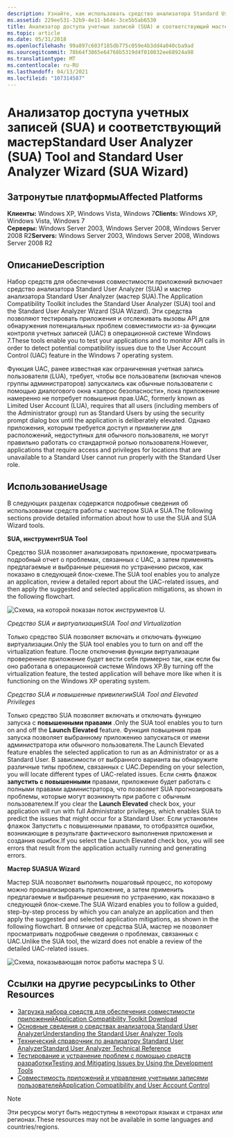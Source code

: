 ```yaml
---
description: Узнайте, как использовать средство анализатора Standard User Analyzer (SUA) и мастер SUA для тестирования приложений и обнаружения потенциальных проблем совместимости.
ms.assetid: 229ee531-32b9-4e11-b64c-3ce5b5ab6530
title: Анализатор доступа учетных записей (SUA) и соответствующий мастер
ms.topic: article
ms.date: 05/31/2018
ms.openlocfilehash: 99a897c603f185db775c059e4b3dd4a040cba9ad
ms.sourcegitcommit: 78b64f3865e64768b5319d4f010032ee68924a98
ms.translationtype: MT
ms.contentlocale: ru-RU
ms.lasthandoff: 04/13/2021
ms.locfileid: "107314587"
---
```

# <a name="standard-user-analyzer-sua-tool-and-standard-user-analyzer-wizard-sua-wizard"></a><span data-ttu-id="76f35-103">Анализатор доступа учетных записей (SUA) и соответствующий мастер</span><span class="sxs-lookup"><span data-stu-id="76f35-103">Standard User Analyzer (SUA) Tool and Standard User Analyzer Wizard (SUA Wizard)</span></span>

## <a name="affected-platforms"></a><span data-ttu-id="76f35-104">Затронутые платформы</span><span class="sxs-lookup"><span data-stu-id="76f35-104">Affected Platforms</span></span>

<span data-ttu-id="76f35-105">**Клиенты:** Windows XP, Windows Vista, Windows 7</span><span class="sxs-lookup"><span data-stu-id="76f35-105">**Clients:** Windows XP, Windows Vista, Windows 7</span></span>  
<span data-ttu-id="76f35-106">**Серверы:** Windows Server 2003, Windows Server 2008, Windows Server 2008 R2</span><span class="sxs-lookup"><span data-stu-id="76f35-106">**Servers:** Windows Server 2003, Windows Server 2008, Windows Server 2008 R2</span></span>  

## <a name="description"></a><span data-ttu-id="76f35-107">Описание</span><span class="sxs-lookup"><span data-stu-id="76f35-107">Description</span></span>

<span data-ttu-id="76f35-108">Набор средств для обеспечения совместимости приложений включает средство анализатора Standard User Analyzer (SUA) и мастер анализатора Standard User Analyzer (мастер SUA).</span><span class="sxs-lookup"><span data-stu-id="76f35-108">The Application Compatibility Toolkit includes the Standard User Analyzer (SUA) tool and the Standard User Analyzer Wizard (SUA Wizard).</span></span> <span data-ttu-id="76f35-109">Эти средства позволяют тестировать приложения и отслеживать вызовы API для обнаружения потенциальных проблем совместимости из-за функции контроля учетных записей (UAC) в операционной системе Windows 7.</span><span class="sxs-lookup"><span data-stu-id="76f35-109">These tools enable you to test your applications and to monitor API calls in order to detect potential compatibility issues due to the User Account Control (UAC) feature in the Windows 7 operating system.</span></span>

<span data-ttu-id="76f35-110">Функция UAC, ранее известная как ограниченная учетная запись пользователя (LUA), требует, чтобы все пользователи (включая членов группы администраторов) запускались как обычные пользователи с помощью диалогового окна «запрос безопасности», пока приложение намеренно не потребует повышения прав.</span><span class="sxs-lookup"><span data-stu-id="76f35-110">UAC, formerly known as Limited User Account (LUA), requires that all users (including members of the Administrator group) run as Standard Users by using the security prompt dialog box until the application is deliberately elevated.</span></span> <span data-ttu-id="76f35-111">Однако приложения, которым требуется доступ и привилегии для расположений, недоступных для обычного пользователя, не могут правильно работать со стандартной ролью пользователя.</span><span class="sxs-lookup"><span data-stu-id="76f35-111">However, applications that require access and privileges for locations that are unavailable to a Standard User cannot run properly with the Standard User role.</span></span>

## <a name="usage"></a><span data-ttu-id="76f35-112">Использование</span><span class="sxs-lookup"><span data-stu-id="76f35-112">Usage</span></span>

<span data-ttu-id="76f35-113">В следующих разделах содержатся подробные сведения об использовании средств работы с мастером SUA и SUA.</span><span class="sxs-lookup"><span data-stu-id="76f35-113">The following sections provide detailed information about how to use the SUA and SUA Wizard tools.</span></span>

<span data-ttu-id="76f35-114">**SUA, инструмент**</span><span class="sxs-lookup"><span data-stu-id="76f35-114">**SUA Tool**</span></span>

<span data-ttu-id="76f35-115">Средство SUA позволяет анализировать приложение, просматривать подробный отчет о проблемах, связанных с UAC, а затем применять предлагаемые и выбранные решения по устранению рисков, как показано в следующей блок-схеме.</span><span class="sxs-lookup"><span data-stu-id="76f35-115">The SUA tool enables you to analyze an application, review a detailed report about the UAC-related issues, and then apply the suggested and selected application mitigations, as shown in the following flowchart.</span></span>

![Схема, на которой показан поток инструментов U.](images/act-suaflowchart-appcookbook.gif)

<span data-ttu-id="76f35-117">*Средство SUA и виртуализация*</span><span class="sxs-lookup"><span data-stu-id="76f35-117">*SUA Tool and Virtualization*</span></span>

<span data-ttu-id="76f35-118">Только средство SUA позволяет включать и отключать функцию виртуализации.</span><span class="sxs-lookup"><span data-stu-id="76f35-118">Only the SUA tool enables you to turn on and off the virtualization feature.</span></span> <span data-ttu-id="76f35-119">После отключения функции виртуализации проверенное приложение будет вести себя примерно так, как если бы оно работала в операционной системе Windows XP.</span><span class="sxs-lookup"><span data-stu-id="76f35-119">By turning off the virtualization feature, the tested application will behave more like when it is functioning on the Windows XP operating system.</span></span>

<span data-ttu-id="76f35-120">*Средство SUA и повышенные привилегии*</span><span class="sxs-lookup"><span data-stu-id="76f35-120">*SUA Tool and Elevated Privileges*</span></span>

<span data-ttu-id="76f35-121">Только средство SUA позволяет включать и отключать функцию запуска с **повышенными правами** .</span><span class="sxs-lookup"><span data-stu-id="76f35-121">Only the SUA tool enables you to turn on and off the **Launch Elevated** feature.</span></span> <span data-ttu-id="76f35-122">Функция повышения прав запуска позволяет выбранному приложению запускаться от имени администратора или обычного пользователя.</span><span class="sxs-lookup"><span data-stu-id="76f35-122">The Launch Elevated feature enables the selected application to run as an Administrator or as a Standard User.</span></span> <span data-ttu-id="76f35-123">В зависимости от выбранного варианта вы обнаружите различные типы проблем, связанных с UAC.</span><span class="sxs-lookup"><span data-stu-id="76f35-123">Depending on your selection, you will locate different types of UAC-related issues.</span></span> <span data-ttu-id="76f35-124">Если снять флажок **запустить с повышенными** правами, приложение будет работать с полными правами администратора, что позволяет SUA прогнозировать проблемы, которые могут возникнуть при работе с обычным пользователем.</span><span class="sxs-lookup"><span data-stu-id="76f35-124">If you clear the **Launch Elevated** check box, your application will run with full Administrator privileges, which enables SUA to predict the issues that might occur for a Standard User.</span></span> <span data-ttu-id="76f35-125">Если установлен флажок Запустить с повышенными правами, то отобразятся ошибки, возникающие в результате фактического выполнения приложения и создания ошибок.</span><span class="sxs-lookup"><span data-stu-id="76f35-125">If you select the Launch Elevated check box, you will see errors that result from the application actually running and generating errors.</span></span>

<span data-ttu-id="76f35-126">**Мастер SUA**</span><span class="sxs-lookup"><span data-stu-id="76f35-126">**SUA Wizard**</span></span>

<span data-ttu-id="76f35-127">Мастер SUA позволяет выполнить пошаговый процесс, по которому можно проанализировать приложение, а затем применить предлагаемые и выбранные решения по устранению, как показано в следующей блок-схеме.</span><span class="sxs-lookup"><span data-stu-id="76f35-127">The SUA Wizard enables you to follow a guided, step-by-step process by which you can analyze an application and then apply the suggested and selected application mitigations, as shown in the following flowchart.</span></span> <span data-ttu-id="76f35-128">В отличие от средства SUA, мастер не позволяет просматривать подробные сведения о проблемах, связанных с UAC.</span><span class="sxs-lookup"><span data-stu-id="76f35-128">Unlike the SUA tool, the wizard does not enable a review of the detailed UAC-related issues.</span></span>

![Схема, показывающая поток работы мастера S U.](images/act-suaflowchart-appcookbook.gif)

## <a name="links-to-other-resources"></a><span data-ttu-id="76f35-130">Ссылки на другие ресурсы</span><span class="sxs-lookup"><span data-stu-id="76f35-130">Links to Other Resources</span></span>

-   [<span data-ttu-id="76f35-131">Загрузка набора средств для обеспечения совместимости приложений</span><span class="sxs-lookup"><span data-stu-id="76f35-131">Application Compatibility Toolkit Download</span></span>](/windows-hardware/get-started/adk-install)
-   <span data-ttu-id="76f35-132">[Основные сведения о средствах анализатора Standard User Analyzer](/previous-versions/windows/it-pro/windows-7/cc838047(v=ws.10))</span><span class="sxs-lookup"><span data-stu-id="76f35-132">[Understanding the Standard User Analyzer Tools](/previous-versions/windows/it-pro/windows-7/cc838047(v=ws.10))</span></span>
-   <span data-ttu-id="76f35-133">[Технический справочник по анализатору Standard User Analyzer](/previous-versions/windows/it-pro/windows-7/cc765948(v=ws.10))</span><span class="sxs-lookup"><span data-stu-id="76f35-133">[Standard User Analyzer Technical Reference](/previous-versions/windows/it-pro/windows-7/cc765948(v=ws.10))</span></span>
-   <span data-ttu-id="76f35-134">[Тестирование и устранение проблем с помощью средств разработки](/previous-versions/orphan-topics/ws.10/cc766461(v=ws.10))</span><span class="sxs-lookup"><span data-stu-id="76f35-134">[Testing and Mitigating Issues by Using the Development Tools](/previous-versions/orphan-topics/ws.10/cc766461(v=ws.10))</span></span>
-   [<span data-ttu-id="76f35-135">Совместимость приложений и управление учетными записями пользователей</span><span class="sxs-lookup"><span data-stu-id="76f35-135">Application Compatibility and User Account Control</span></span>](/previous-versions/windows/)

> [!Note]  
> <span data-ttu-id="76f35-136">Эти ресурсы могут быть недоступны в некоторых языках и странах или регионах.</span><span class="sxs-lookup"><span data-stu-id="76f35-136">These resources may not be available in some languages and countries/regions.</span></span>

 

 

 
